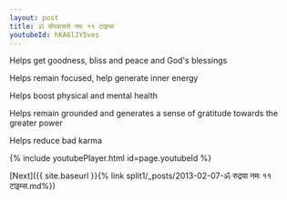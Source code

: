 ```yaml
---
layout: post
title: ॐ चीरवाससे नमः ११ टाइम्स
youtubeId: hKA6lJY5ves
---
```

 
 
Helps get goodness, bliss and peace and God's blessings
 
Helps remain focused, help generate inner energy 
 
Helps boost physical and mental health 
 
Helps remain grounded and generates a sense of gratitude towards the greater power 
 
Helps reduce bad karma
 
 
 
 


{% include youtubePlayer.html id=page.youtubeId %}
 
[Next]({{ site.baseurl }}{% link  split1/_posts/2013-02-07-ॐ रुद्रया नमः ११ टाइम्स.md%})
 
